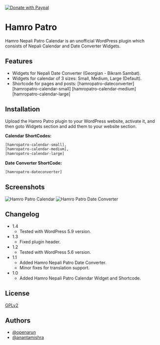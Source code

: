[![Donate with Paypal](https://img.shields.io/badge/Donate-PayPal-green.svg)](https://www.paypal.com/cgi-bin/webscr?cmd=_s-xclick&hosted_button_id=5CT6Z3QY6BAHL&source=url)

# Hamro Patro

Hamro Nepali Patro Calendar is an unofficial WordPress plugin which consists of Nepali Calendar and Date Converter Widgets.

## Features

- Widgets for Nepali Date Converter (Georgian - Bikram Sambat).
- Widgets for calendar of 3 sizes: Small, Medium, Large (Default).
- Shortcode for pages and posts:
[hamropatro-dateconverter]
[hamropatro-calendar-small]
[hamropatro-calendar-medium]
[hamropatro-calendar-large]



## Installation

Upload the Hamro Patro plugin to your WordPress website, activate it, and then goto Widgets section and add them to your website section.

**Calendar ShortCodes:**
```bash
[hamropatro-calendar-small],
[hamropatro-calendar-medium],
[hamropatro-calendar-large]
```
**Date Converter ShortCode:**
```bash
[hamropatro-dateconverter]
```
## Screenshots
![Hamro Patro Calendar](https://ps.w.org/hamro-nepali-patro-calendar/assets/screenshot-1.png)
![Hamro Patro Date Converter](https://ps.w.org/hamro-nepali-patro-calendar/assets/screenshot-4.png)

## Changelog
* 1.4
    * Tested with WordPress 5.9 version.
* 1.3
    * Fixed plugin header.
* 1.2
    * Tested with WordPress 5.6 version.
* 1.1
    * Added Hamro Nepali Patro Date Converter.
    * Minor fixes for translation support.
* 1.0
    * Added Hamro Nepali Patro Calendar Widget and Shortcode.
## License

[GPLv2](https://choosealicense.com/licenses/gpl-2.0/)

## Authors

- [@openarun](https://github.com/openarun)
- [@anantamishra](https://github.com/anantamishra)